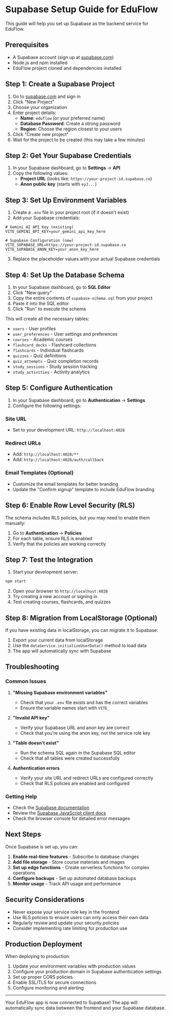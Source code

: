 # Supabase Setup Guide for EduFlow

This guide will help you set up Supabase as the backend service for EduFlow.

## Prerequisites

- A Supabase account (sign up at [supabase.com](https://supabase.com))
- Node.js and npm installed
- EduFlow project cloned and dependencies installed

## Step 1: Create a Supabase Project

1. Go to [supabase.com](https://supabase.com) and sign in
2. Click "New Project"
3. Choose your organization
4. Enter project details:
   - **Name**: `eduflow` (or your preferred name)
   - **Database Password**: Create a strong password
   - **Region**: Choose the region closest to your users
5. Click "Create new project"
6. Wait for the project to be created (this may take a few minutes)

## Step 2: Get Your Supabase Credentials

1. In your Supabase dashboard, go to **Settings** → **API**
2. Copy the following values:
   - **Project URL** (looks like: `https://your-project-id.supabase.co`)
   - **Anon public key** (starts with `eyJ...`)

## Step 3: Set Up Environment Variables

1. Create a `.env` file in your project root (if it doesn't exist)
2. Add your Supabase credentials:

```env
# Gemini AI API Key (existing)
VITE_GEMINI_API_KEY=your_gemini_api_key_here

# Supabase Configuration (new)
VITE_SUPABASE_URL=https://your-project-id.supabase.co
VITE_SUPABASE_ANON_KEY=your_anon_key_here
```

3. Replace the placeholder values with your actual Supabase credentials

## Step 4: Set Up the Database Schema

1. In your Supabase dashboard, go to **SQL Editor**
2. Click "New query"
3. Copy the entire contents of `supabase-schema.sql` from your project
4. Paste it into the SQL editor
5. Click "Run" to execute the schema

This will create all the necessary tables:

- `users` - User profiles
- `user_preferences` - User settings and preferences
- `courses` - Academic courses
- `flashcard_decks` - Flashcard collections
- `flashcards` - Individual flashcards
- `quizzes` - Quiz definitions
- `quiz_attempts` - Quiz completion records
- `study_sessions` - Study session tracking
- `study_activities` - Activity analytics

## Step 5: Configure Authentication

1. In your Supabase dashboard, go to **Authentication** → **Settings**
2. Configure the following settings:

### Site URL

- Set to your development URL: `http://localhost:4028`

### Redirect URLs

- Add: `http://localhost:4028/**`
- Add: `http://localhost:4028/auth/callback`

### Email Templates (Optional)

- Customize the email templates for better branding
- Update the "Confirm signup" template to include EduFlow branding

## Step 6: Enable Row Level Security (RLS)

The schema includes RLS policies, but you may need to enable them manually:

1. Go to **Authentication** → **Policies**
2. For each table, ensure RLS is enabled
3. Verify that the policies are working correctly

## Step 7: Test the Integration

1. Start your development server:

```bash
npm start
```

2. Open your browser to `http://localhost:4028`
3. Try creating a new account or signing in
4. Test creating courses, flashcards, and quizzes

## Step 8: Migration from LocalStorage (Optional)

If you have existing data in localStorage, you can migrate it to Supabase:

1. Export your current data from localStorage
2. Use the `dataService.initializeUserData()` method to load data
3. The app will automatically sync with Supabase

## Troubleshooting

### Common Issues

1. **"Missing Supabase environment variables"**
   - Check that your `.env` file exists and has the correct variables
   - Ensure the variable names start with `VITE_`

2. **"Invalid API key"**
   - Verify your Supabase URL and anon key are correct
   - Check that you're using the anon key, not the service role key

3. **"Table doesn't exist"**
   - Run the schema SQL again in the Supabase SQL editor
   - Check that all tables were created successfully

4. **Authentication errors**
   - Verify your site URL and redirect URLs are configured correctly
   - Check that RLS policies are enabled and configured

### Getting Help

- Check the [Supabase documentation](https://supabase.com/docs)
- Review the [Supabase JavaScript client docs](https://supabase.com/docs/reference/javascript)
- Check the browser console for detailed error messages

## Next Steps

Once Supabase is set up, you can:

1. **Enable real-time features** - Subscribe to database changes
2. **Add file storage** - Store course materials and images
3. **Set up edge functions** - Create serverless functions for complex operations
4. **Configure backups** - Set up automated database backups
5. **Monitor usage** - Track API usage and performance

## Security Considerations

- Never expose your service role key in the frontend
- Use RLS policies to ensure users can only access their own data
- Regularly review and update your security policies
- Consider implementing rate limiting for production use

## Production Deployment

When deploying to production:

1. Update your environment variables with production values
2. Configure your production domain in Supabase authentication settings
3. Set up proper CORS policies
4. Enable SSL/TLS for secure connections
5. Configure monitoring and alerting

---

Your EduFlow app is now connected to Supabase! The app will automatically sync data between the frontend and your Supabase database.
